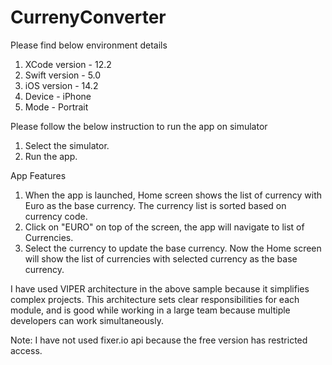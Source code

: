 # CurrenyConverter

Please find below environment details 

1. XCode version - 12.2
2. Swift version - 5.0 
3. iOS version - 14.2 
4. Device - iPhone 
5. Mode - Portrait


Please follow the below instruction to run the app on simulator

1. Select the simulator.
2. Run the app.

App Features

1. When the app is launched, Home screen shows the list of currency with Euro as the base currency. The currency list is sorted based on currency code.
2. Click on "EURO" on top of the screen, the app will navigate to list of Currencies. 
3. Select the currency to update the base currency. Now the Home screen will show the list of currencies with selected currency as the base currency.


I have used VIPER architecture in the above sample because it simplifies complex projects. This architecture sets clear responsibilities for each module, and is good while working in a large team because multiple developers can work simultaneously.

Note: I have not used fixer.io api because the free version has restricted access.



